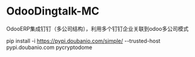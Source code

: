 # OdooDingtalk-MC

OdooERP集成钉钉（多公司结构），利用多个钉钉企业关联到odoo多公司模式

pip install -i https://pypi.doubanio.com/simple/ --trusted-host pypi.doubanio.com pycryptodome


